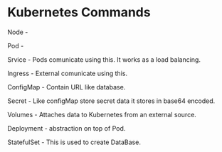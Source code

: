 # Kubernetes Commands

Node -

Pod -

Srvice - Pods comunicate using this. It works as a load balancing.

Ingress - External comunicate using this.

ConfigMap - Contain URL like database.

Secret - Like configMap store secret data it stores in base64 encoded.

Volumes - Attaches data to Kubernetes from an external source.

Deployment - abstraction on top of Pod.

StatefulSet - This is used to create DataBase. 

